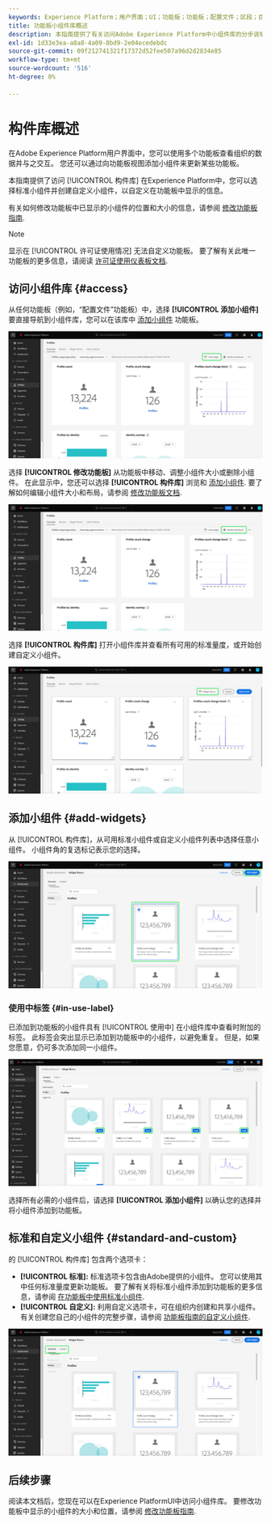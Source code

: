 ```yaml
---
keywords: Experience Platform；用户界面；UI；功能板；功能板；配置文件；区段；目标；许可证使用
title: 功能板小组件库概述
description: 本指南提供了有关访问Adobe Experience Platform中小组件库的分步说明。
exl-id: 1d33e3ea-a8a8-4a09-8bd9-2e04ecedebdc
source-git-commit: 09f212741321f17372d52fee507a96d2d2834e85
workflow-type: tm+mt
source-wordcount: '516'
ht-degree: 0%

---
```


# 构件库概述

在Adobe Experience Platform用户界面中，您可以使用多个功能板查看组织的数据并与之交互。 您还可以通过向功能板视图添加小组件来更新某些功能板。

本指南提供了访问 [!UICONTROL 构件库] 在Experience Platform中，您可以选择标准小组件并创建自定义小组件，以自定义在功能板中显示的信息。

有关如何修改功能板中已显示的小组件的位置和大小的信息，请参阅 [修改功能板指南](modify.md).

>[!NOTE]
>
>显示在 [!UICONTROL 许可证使用情况] 无法自定义功能板。 要了解有关此唯一功能板的更多信息，请阅读 [许可证使用仪表板文档](../guides/license-usage.md).

## 访问小组件库 {#access}

从任何功能板（例如，“配置文件”功能板）中，选择 **[!UICONTROL 添加小组件]** 要直接导航到小组件库，您可以在该库中 [添加小组件](#add-widgets) 功能板。

![“配置文件”功能板“概述”选项卡，其中突出显示了“添加小组件”按钮。](../images/customization/profiles-overview-add-widget.png)

选择 **[!UICONTROL 修改功能板]** 从功能板中移动、调整小组件大小或删除小组件。 在此显示中，您还可以选择 **[!UICONTROL 构件库]** 浏览和 [添加小组件](#add-widgets). 要了解如何编辑小组件大小和布局，请参阅 [修改功能板文档](./modify.md).

![突出显示“配置文件”功能板概述，其中“修改”功能板。](../images/customization/modify-dashboard.png)

选择 **[!UICONTROL 构件库]** 打开小组件库并查看所有可用的标准量度，或开始创建自定义小组件。

![突出显示小组件库的修改功能板视图。](../images/customization/widget-library-button.png)

## 添加小组件 {#add-widgets}

从 [!UICONTROL 构件库]，从可用标准小组件或自定义小组件列表中选择任意小组件。 小组件角的复选标记表示您的选择。

![包含选定小组件的小组件库，并突出显示复选标记。](../images/customization/confirm-selected-widget-to-add.png)

### 使用中标签 {#in-use-label}

已添加到功能板的小组件具有 [!UICONTROL 使用中] 在小组件库中查看时附加的标签。 此标签会突出显示已添加到功能板中的小组件，以避免重复。 但是，如果您愿意，仍可多次添加同一小组件。

![突出显示了使用中标签的小组件库。](../images/customization/in-use-label.png)

选择所有必需的小组件后，请选择 **[!UICONTROL 添加小组件]** 以确认您的选择并将小组件添加到功能板。

## 标准和自定义小组件 {#standard-and-custom}

的 [!UICONTROL 构件库] 包含两个选项卡：

* **[!UICONTROL 标准]:** 标准选项卡包含由Adobe提供的小组件。 您可以使用其中任何标准量度更新功能板。 要了解有关将标准小组件添加到功能板的更多信息，请参阅 [在功能板中使用标准小组件](standard-widgets.md).
* **[!UICONTROL 自定义]:** 利用自定义选项卡，可在组织内创建和共享小组件。 有关创建您自己的小组件的完整步骤，请参阅 [功能板指南的自定义小组件](custom-widgets.md).

![突出显示标准和自定义选项卡的小组件库。](../images/customization/widget-library.png)

## 后续步骤

阅读本文档后，您现在可以在Experience PlatformUI中访问小组件库。 要修改功能板中显示的小组件的大小和位置，请参阅 [修改功能板指南](modify.md).
